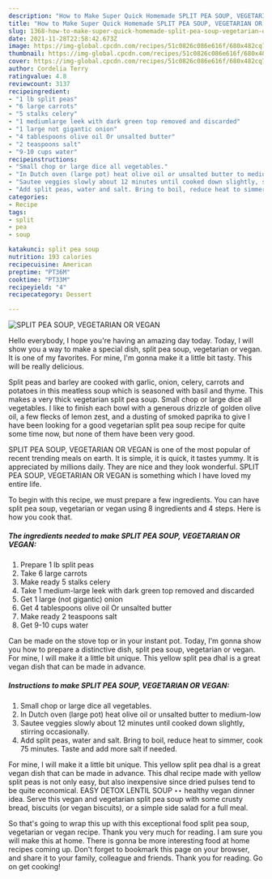 ```yaml
---
description: "How to Make Super Quick Homemade SPLIT PEA SOUP, VEGETARIAN OR VEGAN"
title: "How to Make Super Quick Homemade SPLIT PEA SOUP, VEGETARIAN OR VEGAN"
slug: 1368-how-to-make-super-quick-homemade-split-pea-soup-vegetarian-or-vegan
date: 2021-11-28T22:58:42.673Z
image: https://img-global.cpcdn.com/recipes/51c0826c086e616f/680x482cq70/split-pea-soup-vegetarian-or-vegan-recipe-main-photo.jpg
thumbnail: https://img-global.cpcdn.com/recipes/51c0826c086e616f/680x482cq70/split-pea-soup-vegetarian-or-vegan-recipe-main-photo.jpg
cover: https://img-global.cpcdn.com/recipes/51c0826c086e616f/680x482cq70/split-pea-soup-vegetarian-or-vegan-recipe-main-photo.jpg
author: Cordelia Terry
ratingvalue: 4.8
reviewcount: 3137
recipeingredient:
- "1 lb split peas"
- "6 large carrots"
- "5 stalks celery"
- "1 mediumlarge leek with dark green top removed and discarded"
- "1 large not gigantic onion"
- "4 tablespoons olive oil Or unsalted butter"
- "2 teaspoons salt"
- "9-10 cups water"
recipeinstructions:
- "Small chop or large dice all vegetables."
- "In Dutch oven (large pot) heat olive oil or unsalted butter to medium-low"
- "Sautee veggies slowly about 12 minutes until cooked down slightly, stirring occasionally."
- "Add split peas, water and salt. Bring to boil, reduce heat to simmer, cook 75 minutes. Taste and add more salt if needed."
categories:
- Recipe
tags:
- split
- pea
- soup

katakunci: split pea soup 
nutrition: 193 calories
recipecuisine: American
preptime: "PT36M"
cooktime: "PT33M"
recipeyield: "4"
recipecategory: Dessert

---
```



![SPLIT PEA SOUP, VEGETARIAN OR VEGAN](https://img-global.cpcdn.com/recipes/51c0826c086e616f/680x482cq70/split-pea-soup-vegetarian-or-vegan-recipe-main-photo.jpg)

Hello everybody, I hope you're having an amazing day today. Today, I will show you a way to make a special dish, split pea soup, vegetarian or vegan. It is one of my favorites. For mine, I'm gonna make it a little bit tasty. This will be really delicious.

Split peas and barley are cooked with garlic, onion, celery, carrots and potatoes in this meatless soup which is seasoned with basil and thyme. This makes a very thick vegetarian split pea soup. Small chop or large dice all vegetables. I like to finish each bowl with a generous drizzle of golden olive oil, a few flecks of lemon zest, and a dusting of smoked paprika to give I have been looking for a good vegetarian split pea soup recipe for quite some time now, but none of them have been very good.

SPLIT PEA SOUP, VEGETARIAN OR VEGAN is one of the most popular of recent trending meals on earth. It is simple, it is quick, it tastes yummy. It is appreciated by millions daily. They are nice and they look wonderful. SPLIT PEA SOUP, VEGETARIAN OR VEGAN is something which I have loved my entire life.


To begin with this recipe, we must prepare a few ingredients. You can have split pea soup, vegetarian or vegan using 8 ingredients and 4 steps. Here is how you cook that.

<!--inarticleads1-->

##### The ingredients needed to make SPLIT PEA SOUP, VEGETARIAN OR VEGAN:

1. Prepare 1 lb split peas
1. Take 6 large carrots
1. Make ready 5 stalks celery
1. Take 1 medium-large leek with dark green top removed and discarded
1. Get 1 large (not gigantic) onion
1. Get 4 tablespoons olive oil Or unsalted butter
1. Make ready 2 teaspoons salt
1. Get 9-10 cups water


Can be made on the stove top or in your instant pot. Today, I&#39;m gonna show you how to prepare a distinctive dish, split pea soup, vegetarian or vegan. For mine, I will make it a little bit unique. This yellow split pea dhal is a great vegan dish that can be made in advance. 

<!--inarticleads2-->

##### Instructions to make SPLIT PEA SOUP, VEGETARIAN OR VEGAN:

1. Small chop or large dice all vegetables.
1. In Dutch oven (large pot) heat olive oil or unsalted butter to medium-low
1. Sautee veggies slowly about 12 minutes until cooked down slightly, stirring occasionally.
1. Add split peas, water and salt. Bring to boil, reduce heat to simmer, cook 75 minutes. Taste and add more salt if needed.


For mine, I will make it a little bit unique. This yellow split pea dhal is a great vegan dish that can be made in advance. This dhal recipe made with yellow split peas is not only easy, but also inexpensive since dried pulses tend to be quite economical. EASY DETOX LENTIL SOUP ‣‣ healthy vegan dinner idea. Serve this vegan and vegetarian split pea soup with some crusty bread, biscuits (or vegan biscuits), or a simple side salad for a full meal. 

So that's going to wrap this up with this exceptional food split pea soup, vegetarian or vegan recipe. Thank you very much for reading. I am sure you will make this at home. There is gonna be more interesting food at home recipes coming up. Don't forget to bookmark this page on your browser, and share it to your family, colleague and friends. Thank you for reading. Go on get cooking!
